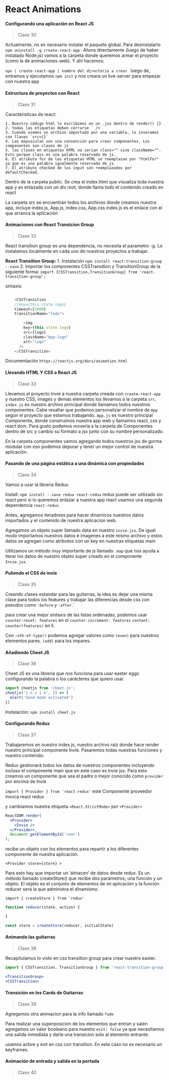 # React Animations

#### Configurando una aplicación en React JS

 >Clase 30

Actualmente, no es necesario instalar el paquete global. Para desinstalarlo `npm uninstall -g create-react-app `
Ahora directamente (luego de haber instalado Node.js) vamos a la carpeta donde queremos armar el proyecto (como la de animaciones-web).
Y ahí hacemos:

`npx | create-react-app | nombre del directorio a crear ` luego de, entramos y ejecutamos `npm init` y nos creara un live-server para empezar con nuestra app

#### Estructura de proyectos con React

 >Clase 31

Caracteristicas de react:

    1. Nuestro código html lo escribimos en un .jsx dentro de render() {}
    2. todas las etiquetas deben cerrarse ` />`
    3. Cuando usemos un archivo importado por una variable, lo invocamos con llaves `src={}`
    4. Las mayusculas son una convención para crear componentes. Los componentes son clases de js
    5. las clases en etiquetas HTML no serian class="" sino className="". Esto porque class es una palabra reservada de js.
    6. El atributo for de las etiquetas HTML se reemplazan por "htmlFor" ya que es una palabra igualmente reservada de js.
    7. El atributo checked de los input son reemplazados por defaultChecked.

Dentro de la carpeta public. Se crea el index.html que visualiza toda nuestra app y es enlazada con un div root, donde llama todo el contenido creado en react

La carpeta src se encuentran todos los archivos donde creamos nuestra app, incluye index.js, App.js, index.css, App.css
index.js es el enlace con el que arranca la aplicación

#### Animaciones con React Transicion Group

 >Clase 32

React transition group es una dependencia, no necesita el parametro -g. Lo instalamos localmente en cada uno de nuestros proyectos a trabajar.

**React Transition Group:**
    1. Instalación
    `npm install react-transition-group --save`
    2. Importar los componentes CSSTransition y TransitionGroup de la siguiente forma:
    `import {CSSTransition,TransitionGroup} from 'react-transition-group';`

sintaxis: 
``` js

 	<CSSTransition 
  	//key={this.state.logo}
    timeout={1000} 
    transitionName="fade">

   		<img 
        key={this.state.logo}
        src={logo} 
        className="App-logo" 
        alt="logo" 
      />
	</CSSTransition>

```

Documentación
    `https://reactjs.org/docs/animation.html`

#### Llevando HTML Y CSS a React JS

 >Clase 33

Llevamos el proyecto Invie a nuestra carpeta creada con `create-react-app` y nuestro CSS, images y demás elementos los llevamos a la carpeta `src`.
`index.js` es nuestro archivo principal donde llamamos todos nuestros componentes. Cabe resaltar que podemos personalizar el nombre de `App` según el proyecto que estamos trabajando.
`App.js` es nuestro principal Componente, donde construimos nuestra app web y llamamos react, css y react dom. Para gusto podemos moverla a la carpeta de Componentes dentro de src y cambio su formato a jsx junto con su nombre personalizado.

En la carpeta componentes vamos agregando todos nuestros jsx de gorma modular con eso podemos depurar y tener un mejor control de nuestra aplicación.

#### Pasando de una página estática a una dinámica con propiedades

 >Clase 34

Vamos a usar la libreria Redux.

Install:
`npm install --save redux react-redux` redux puede ser utilizado sin react pero si lo queremos enlazar a nuestra app react usamos una segunda dependencia `react-redux`.

Antes, agregamos iteradores para hacer dinamicos nuestros datos importados y el contenido de nuestra aplicacion web.

Agregamos un objeto super llamado data en nuestro `invie.jsx`. De igual modo importamos nuestros datos e imagenes a este mismo archivo y estos datos se agregan como atributos con un key en nuestras etiquetas main

Utilizamos un método muy importante de js llamado `.map` que nos ayuda a iterar los datos de nuestro objeto super creado en el componente `Invie.jsx`.

#### Puliendo el CSS de invie

 >Clase 35

Creando clases estandar para las guitarras, la idea es dejar una misma clase para todos los features y trabajar las diferencias desde css con pseudos como `:before` y `:after`.`

para crear una mejor sintaxis de las listas ordenadas, podemos usar `counter-reset: features` en ol `counter-increment: features` `content: counter(features)` en li.

Con `:nth-of-type()` podemos agregar valores como `(even)` para nuestros elementos pares. `(odd)` para los impares.

#### Añadiendo Cheet JS

 >Clase 36

Cheet JS es una libreria que nos funciona para usar easter eggs configurando la palabra o los carácteres que quiero usar.

``` jsx
import cheetjs from 'cheet.js';
cheetjs('i n v i e', () => {
  alert('Good mode activated')
})
```

Instalación:
`npm install cheet.js`

#### Configurando Redux

 >Clase 37

Trabajaremos en nuestro index.js, nuestro archivo raíz donde hace render nuestro principal componente Invie.
Pasaremos todas nuestras funciones y nuestro contenido.

Redux gestionará todos los datos de nuestros componentes incluyendo incluso el componente main que en este caso es Invie jsx. 
Para esto creamos un componente que sea el padre o mejor conocido como `provider` por encima de Invie

`import { Provider } from 'react-redux'` este Componente proveedor invoca react redux

y cambiamos nuestra etiqueta `<React.StrictMode>` por `<Provider>`

``` jsx 
ReactDOM.render(
  <Provider>
    <Invie />
  </Provider>,
  document.getElementById('root')
);
```

<Provider> recibe un objeto con los elementos para repartir a los diferentes componente de nuestra aplicación.

`<Provider store={store} >`

Para esto hay que importar un ‘almacen’ de datos desde redux. Es un método llamado createStore() que recibe dos parámetros; una función y un objeto. El objeto es el conjunto de elementos de mi aplicación y la función reducer será la que administra el dinamismo.

`import { createStore } from 'redux'`

``` jsx
function reducer(state, action) {

}

const store = createStore(reducer, initialState)
```

#### Animando las guitarras

 >Clase 38

Recapitulamos lo visto en css transition group para crear nuestro easter.
``` jsx
import { CSSTransition, TransitionGroup } from 'react-transition-group'

<TransitionGroup>
<CSSTransition>
```

#### Transición en los Cards de Guitarras

 >Clase 39

Agregamos  otra animacion para la info llamado `fade`

Para realizar una superposicion de los elementos que entran y salen agregamos un valor booleano para nuestro `exit: false` ya que necesitamos una salida inmediata y darle una transicion solo al elemento entrante.

usamos active y exit en css con transition. En este caso no es necesario un keyframes.

#### Animación de entrada y salida en la portada

 >Clase 40

